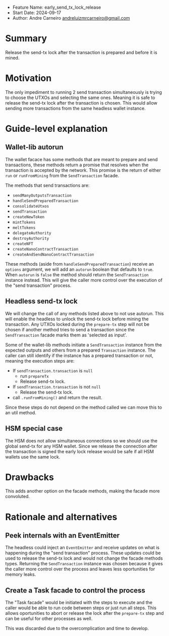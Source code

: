 - Feature Name: early_send_tx_lock_release
- Start Date: 2024-09-17
- Author: Andre Carneiro <andreluizmrcarneiro@gmail.com>

# Summary
[summary]: #summary

Release the send-tx lock after the transaction is prepared and before it is mined.

# Motivation
[motivation]: #motivation

The only impediment to running 2 send transaction simultaneously is trying to choose the UTXOs and selecting the same ones.
Meaning it is safe to release the send-tx lock after the transaction is chosen.
This would allow sending more transactions from the same headless wallet instance.

# Guide-level explanation
[guide-level-explanation]: #guide-level-explanation

## Wallet-lib autorun

The wallet facace has some methods that are meant to prepare and send transactions, these methods return a promise that resolves when the transaction is accepted by the network.
This promise is the return of either `run` or `runFromMining` from the `SendTransaction` facade.

The methods that send transactions are:

- `sendManyOutputsTransaction`
- `handleSendPreparedTransaction`
- `consolidateUtxos`
- `sendTransaction`
- `createNewToken`
- `mintTokens`
- `meltTokens`
- `delegateAuthority`
- `destroyAuthority`
- `createNFT`
- `createNanoContractTransaction`
- `createAndSendNanoContractTransaction`

These methods (aside from `handleSendPreparedTransaction`) receive an `options` argument, we will add an `autorun` boolean that defaults to `true`.
When `autorun` is `false` the method should return the `SendTransaction` instance instead.
This will give the caller more control over the execution of the "send transaction" process.

## Headless send-tx lock

We will change the call of any methods listed above to not use autorun.
This will enable the headless to unlock the send-tx lock before mining the transaction.
Any UTXOs locked during the `prepare-tx` step will not be chosen if another method tries to send a transaction since the `SendTransaction` facade marks them as 'selected as input'.

Some of the wallet-lib methods initiate a `SendTransaction` instance from the expected outputs and others from a prepared `Transaction` instance.
The caller can still identify if the instance has a prepared transaction or not, meaning the execution steps are:

- If `sendTransaction.transaction` is `null`
  - run `prepareTx`
  - Release send-tx lock.
- If `sendTransaction.transaction` is not `null`
  - Release the send-tx lock.
- call `.runFromMining()` and return the result.

Since these steps do not depend on the method called we can move this to an util method.

## HSM special case

The HSM does not allow simultaneous connections so we should use the global send-tx for any HSM wallet.
Since we release the connection after the transaction is signed the early lock release would be safe if all HSM wallets use the same lock.

# Drawbacks
[drawbacks]: #drawbacks

This adds another option on the facade methods, making the facade more convoluted.

# Rationale and alternatives
[rationale-and-alternatives]: #rationale-and-alternatives

## Peek internals with an EventEmitter

The headless could inject an `EventEmitter` and receive updates on what is happening during the "send transaction" process.
These updates could be used to release the send-tx lock and would not change the facade methods types.
Returning the `SendTransaction` instance was chosen because it gives the caller more control over the process and leaves less oportunities for memory leaks.

## Create a Task facade to control the process

The "Task facade" would be initiated with the steps to execute and the caller would be able to run code between steps or just run all steps.
This allows oportunities to abort or release the lock after the `prepare-tx` step and can be useful for other processes as well.

This was discarded due to the overcomplication and time to develop.
